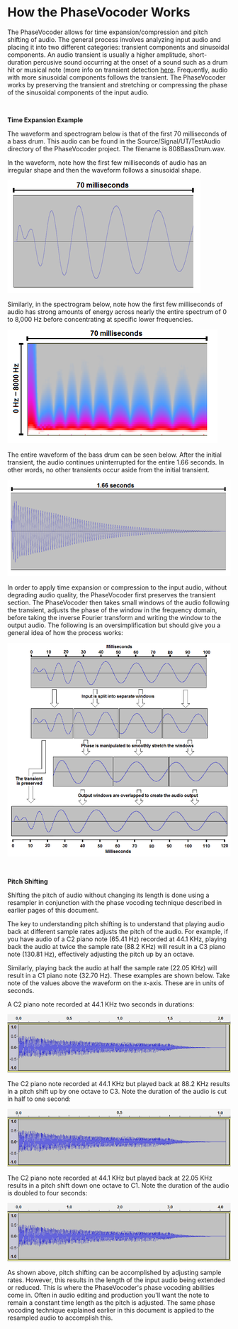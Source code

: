 How the PhaseVocoder Works
==========================

The PhaseVocoder allows for time expansion/compression and pitch shifting of audio.  The general process involves analyzing input audio and placing it into two different categories: transient components and sinusoidal components.  An audio transient is usually a higher amplitude, short-duration percusive sound occurring at the onset of a sound such as a drum hit or musical note (more info on transient detection [here](TransientDetection.md).  Frequently, audio with more sinusoidal components follows the transient.  The PhaseVocoder works by preserving the transient and stretching or compressing the phase of the sinusoidal components of the input audio.


 

**Time Expansion Example**

The waveform and spectrogram below is that of the first 70 milliseconds of a bass drum.  This audio can be found in the Source/Signal/UT/TestAudio directory of the PhaseVocoder project.  The filename is 808BassDrum.wav.

In the waveform, note how the first few milliseconds of audio has an irregular shape and then the waveform follows a sinusoidal shape.

![Bass Drum Waveform](Images/BassDrumWaveform.png)

Similarly, in the spectrogram below, note how the first few milliseconds of audio has strong amounts of energy across nearly the entire spectrum of 0 to 8,000 Hz before concentrating at specific lower frequencies.

![Bass Drum Spectogram](Images/BassDrumSpectrogram.png)

The entire waveform of the bass drum can be seen below.  After the initial transient, the audio continues uninterrupted for the entire 1.66 seconds.  In other words, no other transients occur aside from the initial transient.

![Bass Drum Entire Waveform](Images/BassDrumEntireWaveform.png)

In order to apply time expansion or compression to the input audio, without degrading audio quality, the PhaseVocoder first preserves the transient section.  The PhaseVocoder then takes small windows of the audio following the transient, adjusts the phase of the window in the frequency domain, before taking the inverse Fourier transform and writing the window to the output audio.  The following is an oversimplification but should give you a general idea of how the process works:

![Bass Drum Entire Waveform](Images/BassDrumExpansionExample.png)

 

**Pitch Shifting**

Shifting the pitch of audio without changing its length is done using a resampler in conjunction with the phase vocoding technique described in earlier pages of this document.  

The key to understanding pitch shifting is to understand that playing audio back at different sample rates adjusts the pitch of the audio.  For example, if you have audio of a C2 piano note (65.41 Hz) recorded at 44.1 KHz, playing back the audio at twice the sample rate (88.2 KHz) will result in a C3 piano note (130.81 Hz), effectively adjusting the pitch up by an octave.  

Similarly, playing back the audio at half the sample rate (22.05 KHz) will result in a C1 piano note (32.70 Hz).  These examples are shown below.  Take note of the values above the waveform on the x-axis.  These are in units of seconds.

A C2 piano note recorded at 44.1 KHz two seconds in durations:

![C2 Piano Note](Images/C2PianoNoteWaveform.png)

The C2 piano note recorded at 44.1 KHz but played back at 88.2 KHz results in a pitch shift up by one octave to C3.  Note the duration of the audio is cut in half to one second:

![C3 Piano Note](Images/C3PianoNoteWaveform.png)

The C2 piano note recorded at 44.1 KHz but played back at 22.05 KHz results in a pitch shift down one octave to C1.  Note the duration of the audio is doubled to four seconds:

![C1 Piano Note](Images/C1PianoNoteWaveform.png)

As shown above, pitch shifting can be accomplished by adjusting sample rates.  However, this results in the length of the input audio being extended or reduced.  This is where the PhaseVocoder's phase vocoding abilities come in.  Often in audio editing and production you'll want the note to remain a constant time length as the pitch is adjusted.  The same phase vocoding technique explained earlier in this document is applied to the resampled audio to accomplish this.

